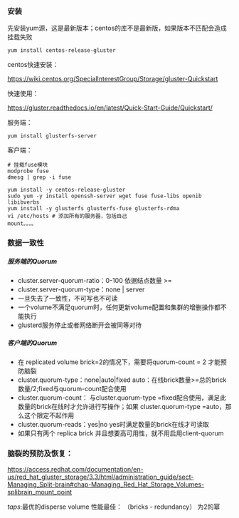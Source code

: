 ### 安装
先安装yum源，这是最新版本；centos的库不是最新版，如果版本不匹配会造成挂载失败

```shell
yum install centos-release-gluster
```

centos快速安装：

<https://wiki.centos.org/SpecialInterestGroup/Storage/gluster-Quickstart>

快速使用：

<https://gluster.readthedocs.io/en/latest/Quick-Start-Guide/Quickstart/>

服务端：
```shell
yum install glusterfs-server
```

客户端：
```shell
# 挂载fuse模块
modprobe fuse
dmesg | grep -i fuse

yum install -y centos-release-gluster
sudo yum -y install openssh-server wget fuse fuse-libs openib libibverbs
yum install -y glusterfs glusterfs-fuse glusterfs-rdma
vi /etc/hosts # 添加所有的服务器，包括自己
mount。。。。
```

### 数据一致性

##### 服务端的Quorum
*	cluster.server-quorum-ratio：0-100 依据结点数量 >=
*	cluster.server-quorum-type：none | server 
*	一旦失去了一致性，不可写也不可读
*	一个volume不满足quorum时，任何更新volume配置和集群的增删操作都不能执行
*	glusterd服务停止或者网络断开会被同等对待

##### 客户端的Quorum
*	在 replicated volume brick=2的情况下，需要将quorum-count = 2 才能预防脑裂
*	cluster.quorum-type：none|auto|fixed auto：在线brick数量>=总的brick数量/2;fixed与quorum-count配合使用
*	cluster.quorum-count： 与cluster.quorum-type =fixed配合使用，满足此数量的brick在线时才允许进行写操作；如果 cluster.quorum-type =auto，那么这个限定不起作用
*	cluster.quorum-reads：yes|no yes时满足数量的brick在线才可读取
*	如果只有两个 replica brick 并且想要高可用性，就不用启用client-quorum

### 脑裂的预防及恢复：

<https://access.redhat.com/documentation/en-us/red_hat_gluster_storage/3.3/html/administration_guide/sect-Managing_Split-brain#chap-Managing_Red_Hat_Storage_Volumes-splibrain_mount_point>

*taps*:最优的disperse volume
	性能最佳： （bricks - redundancy） 为2的幂